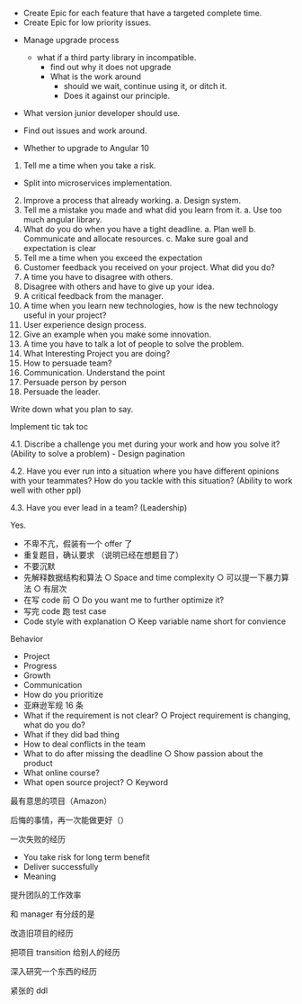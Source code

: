 - Create Epic for each feature that have a targeted complete time.
- Create Epic for low priority issues.

* Manage upgrade process

  - what if a third party library in incompatible.
    - find out why it does not upgrade
    - What is the work around
      - should we wait, continue using it, or ditch it.
      - Does it against our principle.

* What version junior developer should use.
* Find out issues and work around.
* Whether to upgrade to Angular 10

1. Tell me a time when you take a risk.

- Split into microservices implementation.

2. Improve a process that already working.
   a. Design system.
3. Tell me a mistake you made and what did you learn from it.
   a. Use too much angular library.
4. What do you do when you have a tight deadline.
   a. Plan well
   b. Communicate and allocate resources.
   c. Make sure goal and expectation is clear
5. Tell me a time when you exceed the expectation
6. Customer feedback you received on your project. What did you do?
7. A time you have to disagree with others.
8. Disagree with others and have to give up your idea.
9. A critical feedback from the manager.
10. A time when you learn new technologies, how is the new technology useful in your project?
11. User experience design process.
12. Give an example when you make some innovation.
13. A time you have to talk a lot of people to solve the problem.
14. What Interesting Project you are doing?
15. How to persuade team?
16. Communication. Understand the point
17. Persuade person by person
18. Persuade the leader.

Write down what you plan to say.

Implement tic tak toc

4.1. Discribe a challenge you met during your work and how you solve it? (Ability to solve a problem) - Design pagination

4.2. Have you ever run into a situation where you have different opinions with your teammates? How do you tackle with this situation? (Ability to work well with other ppl)

4.3. Have you ever lead in a team? (Leadership)

Yes.

- 不卑不亢，假装有一个 offer 了
- 重复题目，确认要求 （说明已经在想题目了）
- 不要沉默
- 先解释数据结构和算法
  ○ Space and time complexity
  ○ 可以提一下暴力算法
  ○ 有层次
- 在写 code 前
  ○ Do you want me to further optimize it?
- 写完 code 跑 test case
- Code style with explanation
  ○ Keep variable name short for convience

Behavior

- Project
- Progress
- Growth
- Communication
- How do you prioritize
- 亚麻逊军规 16 条
- What if the requirement is not clear?
  ○ Project requirement is changing, what do you do?
- What if they did bad thing
- How to deal conflicts in the team
- What to do after missing the deadline
  ○ Show passion about the product
- What online course?
- What open source project?
  ○ Keyword

最有意思的项目（Amazon）

后悔的事情，再一次能做更好（）

一次失败的经历

- You take risk for long term benefit
- Deliver successfully
- Meaning

提升团队的工作效率

和 manager 有分歧的是

改造旧项目的经历

把项目 transition 给别人的经历

深入研究一个东西的经历

紧张的 ddl
